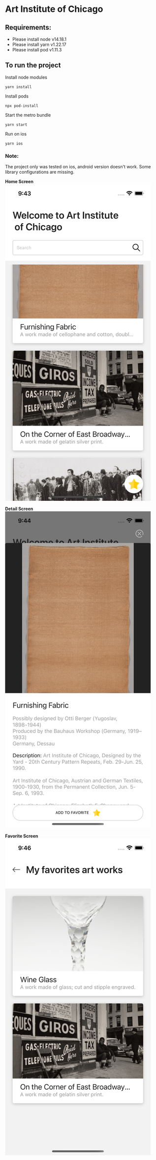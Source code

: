 # Art Institute of Chicago

## Requirements: 

- Please install node v14.18.1
- Please install yarn v1.22.17
- Please install pod v1.11.3

## To run the project
Install node modules
```
yarn install
```
Install pods
```
npx pod-install
```
Start the metro bundle
```
yarn start
```
Run on ios
```
yarn ios
```

### Note: 

The project only was tested on ios, android version doesn't work. Some library configurations are missing.

<strong>Home Screen</strong>
![Home screen](./assets/images/home_screen.png)

<strong>Detail Screen</strong>
![Detail screen](./assets/images/detail_screen.png)

<strong>Favorite Screen</strong>
![Detail screen](./assets/images/favorite_screen.png)
